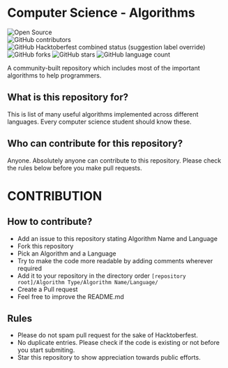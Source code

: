 # Computer Science - Algorithms
![Open Source](https://img.shields.io/badge/Open%20Source-💕%20-9cf?style=for-the-badge)  
![GitHub contributors](https://img.shields.io/github/contributors/iam-abbas/cs-algorithms?style=flat-square)  ![GitHub Hacktoberfest combined status (suggestion label override)](https://img.shields.io/github/hacktoberfest/2019/iam-abbas/cs-algorithms?suggestion_label=Hacktoberfest&style=flat-square)  ![GitHub forks](https://img.shields.io/github/forks/iam-abbas/cs-algorithms?label=Forks&style=flat-square)  ![GitHub stars](https://img.shields.io/github/stars/iam-abbas/cs-algorithms?style=flat-square)  ![GitHub language count](https://img.shields.io/github/languages/count/iam-abbas/cs-algorithms?style=flat-square)

A community-built repository which includes most of the important algorithms to help programmers.

## What is this repository for?

This is list of many useful algorithms implemented across different languages. Every computer science student should know these.

## Who can contribute for this repository?

Anyone. Absolutely anyone can contribute to this repository. Please check the rules below before you make pull requests.

# CONTRIBUTION

## How to contribute?

- Add an issue to this repository stating Algorithm Name and Language
- Fork this repository
- Pick an Algorithm and a Language
- Try to make the code more readable by adding comments wherever required
- Add it to your repository in the directory order `[repository root]/Algorithm Type/Algorithm Name/Language/`
- Create a Pull request
- Feel free to improve the README.md

## Rules

- Please do not spam pull request for the sake of Hacktoberfest.
- No duplicate entries. Please check if the code is existing or not before you start submiting.
- Star this repository to show appreciation towards public efforts.
